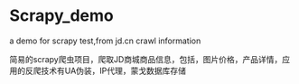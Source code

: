 # Scrapy_demo
a demo for scrapy test,from jd.cn crawl information

简易的scrapy爬虫项目，爬取JD商城商品信息，包括，图片价格，产品详情，应用的反爬技术有UA伪装，IP代理，蒙戈数据库存储
